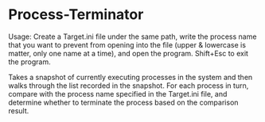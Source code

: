 # Process-Terminator

Usage: Create a Target.ini file under the same path, write the process name that you want to prevent from opening into the file (upper & lowercase is matter, only one name at a time), and open the program. Shift+Esc to exit the program.

Takes a snapshot of currently executing processes in the system  and then walks through the list recorded in the snapshot. For each process in turn, compare with the process name specified in the Target.ini file, and determine whether to terminate the process based on the comparison result.
